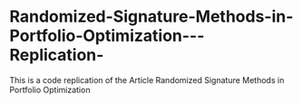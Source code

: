 # Randomized-Signature-Methods-in-Portfolio-Optimization---Replication-
This is a code replication of the Article Randomized Signature Methods in Portfolio Optimization 
